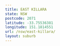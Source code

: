 ```yaml
---
title: EAST KILLARA
state: NSW
postcode: 2071
latitude: -33.75536381
longitude: 151.1814551
url: /nsw/east-killara/
layout: suburb
---
```

